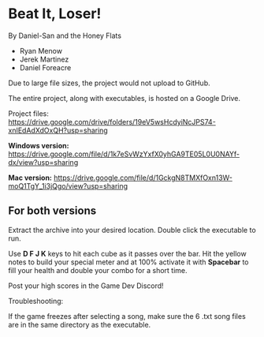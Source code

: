 # Beat It, Loser!

By Daniel-San and the Honey Flats
- Ryan Menow
- Jerek Martinez
- Daniel Foreacre

Due to large file sizes, the project would not upload to GitHub.

The entire project, along with executables, is hosted on a Google Drive.

Project files: https://drive.google.com/drive/folders/19eV5wsHcdyiNcJPS74-xnIEdAdXdOxQH?usp=sharing

**Windows version:** https://drive.google.com/file/d/1k7eSvWzYxfX0yhGA9TE05L0U0NAYf-dx/view?usp=sharing

**Mac version:** https://drive.google.com/file/d/1GckgN8TMXfOxn13W-moQ1TgY_1i3jQgo/view?usp=sharing

## For both versions

Extract the archive into your desired location. Double click the executable to run.

Use **D F J K** keys to hit each cube as it passes over the bar. Hit the yellow notes to build your special meter and at 100% activate it with **Spacebar** to fill your health and double your combo for a short time.

Post your high scores in the Game Dev Discord!


Troubleshooting:

If the game freezes after selecting a song, make sure the 6 .txt song files are in the same directory as the executable.
